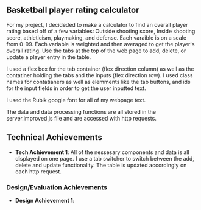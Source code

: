 ## Basketball player rating calculator

For my project, I decideded to make a calculator to find an overall player rating based off of a few variables: Outside shooting score, Inside shooting score, athleticism, playmaking, and defense. Each varaible is on a scale from 0-99. Each variable is weighted and then averaged to get the player's overall rating. Use the tabs at the top of the web page to add, delete, or update a player entry in the table.

I used a flex box for the tab container (flex direction column) as well as the contatiner holding the tabs and the inputs (flex direction row). I used class names for contatianers as well as elemments like the tab buttons, and ids for the input fields in order to get the user inputted text.

I used the Rubik google font for all of my webpage text.

The data and data processing functions are all stored in the server.improved.js file and are accessed with http requests.

## Technical Achievements

- **Tech Achievement 1**: All of the nessesary components and data is all displayed on one page. I use a tab switcher to switch between the add, delete and update functionality. The table is updated accordingly on each http request.

### Design/Evaluation Achievements

- **Design Achievement 1**:
